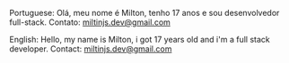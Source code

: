 Portuguese:
Olá, meu nome é Milton, tenho 17 anos e sou desenvolvedor full-stack.
Contato: miltinjs.dev@gmail.com

English:
Hello, my name is Milton, i got 17 years old and i'm a full stack developer.
Contact: miltinjs.dev@gmail.com
<!---
miltonr-s/miltonr-s is a ✨ special ✨ repository because its `README.md` (this file) appears on your GitHub profile.
You can click the Preview link to take a look at your changes.
--->
